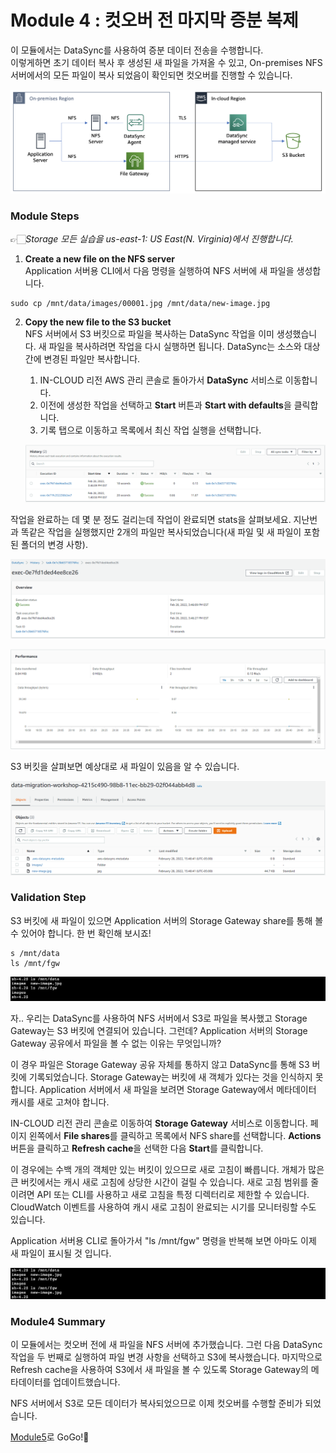 # Module 4 : 컷오버 전 마지막 증분 복제

이 모듈에서는 DataSync를 사용하여 증분 데이터 전송을 수행합니다.<br>
이렇게하면 초기 데이터 복사 후 생성된 새 파일을 가져올 수 있고, On-premises NFS 서버에서의 모든 파일이 복사 되었음이 확인되면 컷오버를 진행할 수 있습니다.

![4-1](../images/4-1.png)

### Module Steps
👉🏻*Storage 모든 실습을 us-east-1: US East(N. Virginia)에서 진행합니다.*
1. **Create a new file on the NFS server**<br>
Application 서버용 CLI에서 다음 명령을 실행하여 NFS 서버에 새 파일을 생성합니다.
```
sudo cp /mnt/data/images/00001.jpg /mnt/data/new-image.jpg
```

2. **Copy the new file to the S3 bucket**<br>
NFS 서버에서 S3 버킷으로 파일을 복사하는 DataSync 작업을 이미 생성했습니다. 새 파일을 복사하려면 작업을 다시 실행하면 됩니다. DataSync는 소스와 대상 간에 변경된 파일만 복사합니다.

   1. IN-CLOUD 리전 AWS 관리 콘솔로 돌아가서 **DataSync** 서비스로 이동합니다.
   2. 이전에 생성한 작업을 선택하고 **Start** 버튼과 **Start with defaults**을 클릭합니다.
   3. 기록 탭으로 이동하고 목록에서 최신 작업 실행을 선택합니다.

   ![4-2](../images/4-2.png)

작업을 완료하는 데 몇 분 정도 걸리는데 작업이 완료되면 stats을 살펴보세요. 지난번과 똑같은 작업을 실행했지만 2개의 파일만 복사되었습니다(새 파일 및 새 파일이 포함된 폴더의 변경 사항).

![4-3](../images/4-3.png)

![4-4](../images/4-4.png)

S3 버킷을 살펴보면 예상대로 새 파일이 있음을 알 수 있습니다.

![4-5](../images/4-5.png)

### Validation Step

S3 버킷에 새 파일이 있으면 Application 서버의 Storage Gateway share를 통해 볼 수 있어야 합니다. 한 번 확인해 보시죠!
```
s /mnt/data
ls /mnt/fgw
```
![4-6](../images/4-6.png)

자.. 우리는 DataSync를 사용하여 NFS 서버에서 S3로 파일을 복사했고 Storage Gateway는 S3 버킷에 연결되어 있습니다. 그런데? Application 서버의 Storage Gateway 공유에서 파일을 볼 수 없는 이유는 무엇입니까?

이 경우 파일은 Storage Gateway 공유 자체를 통하지 않고 DataSync를 통해 S3 버킷에 기록되었습니다. Storage Gateway는 버킷에 새 객체가 있다는 것을 인식하지 못합니다. Application 서버에서 새 파일을 보려면 Storage Gateway에서 메타데이터 캐시를 새로 고쳐야 합니다.

IN-CLOUD 리전 관리 콘솔로 이동하여 **Storage Gateway** 서비스로 이동합니다. 페이지 왼쪽에서 **File shares**를 클릭하고 목록에서 NFS share를 선택합니다. **Actions** 버튼을 클릭하고 **Refresh cache**을 선택한 다음 **Start**를 클릭합니다.

이 경우에는 수백 개의 객체만 있는 버킷이 있으므로 새로 고침이 빠릅니다. 개체가 많은 큰 버킷에서는 캐시 새로 고침에 상당한 시간이 걸릴 수 있습니다. 새로 고침 범위를 줄이려면 API 또는 CLI를 사용하고 새로 고침을 특정 디렉터리로 제한할 수 있습니다. CloudWatch 이벤트를 사용하여 캐시 새로 고침이 완료되는 시기를 모니터링할 수도 있습니다.

Application 서버용 CLI로 돌아가서 "ls /mnt/fgw" 명령을 반복해 보면 아마도 이제 새 파일이 표시될 것 입니다.

![4-7](../images/4-7.png)

### Module4 Summary

이 모듈에서는 컷오버 전에 새 파일을 NFS 서버에 추가했습니다. 그런 다음 DataSync 작업을 두 번째로 실행하여 파일 변경 사항을 선택하고 S3에 복사했습니다. 마지막으로 Refresh cache을 사용하여 S3에서 새 파일을 볼 수 있도록 Storage Gateway의 메타데이터를 업데이트했습니다.<br>

NFS 서버에서 S3로 모든 데이터가 복사되었으므로 이제 컷오버를 수행할 준비가 되었습니다.<br>

[Module5](../detail/module5.md)로 GoGo!👏

